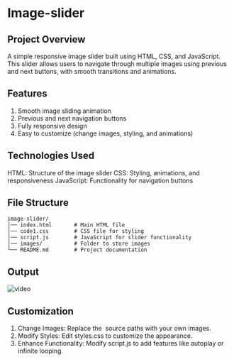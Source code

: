 # Image-slider

## Project Overview
A simple responsive image slider built using HTML, CSS, and JavaScript. This slider allows users to navigate through multiple images using previous and next buttons, with smooth transitions and animations.

## Features
1. Smooth image sliding animation
2. Previous and next navigation buttons
3. Fully responsive design
4. Easy to customize (change images, styling, and animations)

## Technologies Used
HTML: Structure of the image slider
CSS: Styling, animations, and responsiveness
JavaScript: Functionality for navigation buttons

## File Structure
```
image-slider/
│── index.html       # Main HTML file
│── code1.css        # CSS file for styling
│── script.js        # JavaScript for slider functionality
│── images/          # Folder to store images
└── README.md        # Project documentation
```

## Output
![video](https://github.com/user-attachments/assets/f6d633b6-86c1-47ac-8bc6-b30a6041c40a)


## Customization
1. Change Images: Replace the <img> source paths with your own images.
2. Modify Styles: Edit styles.css to customize the appearance.
3. Enhance Functionality: Modify script.js to add features like autoplay or infinite looping.

